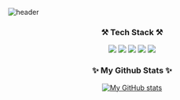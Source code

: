 ![header](https://capsule-render.vercel.app/api?type=slice&color=gradient&height=300&section=header&text=Hi!%20I'm%20Hyerin&fontSize=90)

<div align="center">
<h3 align="center">⚒ Tech Stack ⚒</h3>
<p align="center">
<img src="https://img.shields.io/badge/JavaScript-F7DF1E?style=flat-square&logo=JavaScript&logoColor=white"/></a>
<img src="https://img.shields.io/badge/TypeScript-3178C6?style=flat-square&logo=TypeScript&logoColor=white"/></a>
<img src="https://img.shields.io/badge/HTML5-E34F26?style=flat-square&logo=HTML5&logoColor=white"/></a> 
<img src="https://img.shields.io/badge/CSS3-1572B6?style=flat-square&logo=CSS3&logoColor=white"/></a>
<img src="https://img.shields.io/badge/React-61DAFB?style=flat-square&logo=React&logoColor=white"/></a>
<!-- <br> -->
<!-- <img src="https://img.shields.io/badge/Python-3766AB?style=flat-square&logo=Python&logoColor=white"/></a> -->
<!-- <img src="https://img.shields.io/badge/C-A8B9CC?style=flat-square&logo=C&logoColor=white"/></a> -->
<!-- <img src="https://img.shields.io/badge/C++-00599C?style=flat-square&logo=C%B2%B2&logoColor=white"/></a> -->
<!-- <img src="https://img.shields.io/badge/Java-007396?style=flat-square&logo=Java&logoColor=white"/></a> -->
<!-- <h3 align="center">📗 Blog 📗</h3>
<a href="https://confetti39.github.io/"><img src="https://img.shields.io/badge/confetti39-37814A?style=flat-square&logo=Github&logoColor=white"/></a> -->
<h3 align="center">✨ My Github Stats ✨</h3>
  
[![My GitHub stats](https://github-readme-stats.vercel.app/api?username=confetti39&hide_title=true&show_icons=true&include_all_commits=true&disable_animations=false&theme=graywhite)](https://github.com/anuraghazra/github-readme-stats)
</div>
